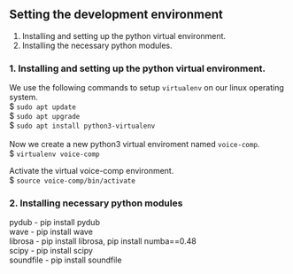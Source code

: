 ## Setting the development environment
1. Installing and setting up the python virtual environment.
2. Installing the necessary python modules.

### 1. Installing and setting up the python virtual environment.
We use the following commands to setup `virtualenv` on our linux operating system.<br>
$ ```sudo apt update```<br>
$ ```sudo apt upgrade```<br>
$ ```sudo apt install python3-virtualenv```
<br><br>
Now we create a new python3 virtual enviroment named `voice-comp`.<br>
$ `virtualenv voice-comp`<br>

Activate the virtual voice-comp environment.<br>
$ ```source voice-comp/bin/activate```

### 2. Installing necessary python modules
pydub - pip install pydub  <br>
wave - pip install wave <br>
librosa - pip install librosa, pip install numba==0.48<br>
scipy - pip install scipy <br>
soundfile - pip install soundfile<br>